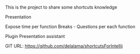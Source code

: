 This is the project to share some shortcuts knowledge


Presentation

Expose time per function
Breaks - Questions per each function



Plugin
Presentation assistant


GIT URL:
https://github.com/delalama/shortcutsForIntellij